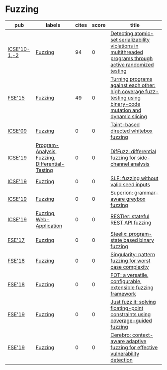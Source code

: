 # Fuzzing

|pub|labels|cites|score|title|
|---|------|-----|-----|-----|
|[ICSE'10-1](https://dblp.org/db/conf/icse/icse2010-1.html),[-2](ICSE'10)|[Fuzzing](Fuzzing.md)|94|0|[Detecting atomic-set serializability violations in multithreaded programs through active randomized testing](https://scholar.google.com/scholar?q=Detecting+atomic-set+serializability+violations+in+multithreaded+programs+through+active+randomized+testing)|
|[FSE'15](https://dblp.org/db/conf/sigsoft/fse2015.html)|[Fuzzing](Fuzzing.md)|49|0|[Turning programs against each other: high coverage fuzz-testing using binary-code mutation and dynamic slicing](https://scholar.google.com/scholar?q=Turning+programs+against+each+other%3A+high+coverage+fuzz-testing+using+binary-code+mutation+and+dynamic+slicing)|
|[ICSE'09](https://dblp.org/db/conf/icse/icse2009.html)|[Fuzzing](Fuzzing.md)|0|0|[Taint-based directed whitebox fuzzing](https://scholar.google.com/scholar?q=Taint-based+directed+whitebox+fuzzing)|
|[ICSE'19](https://dblp.org/db/conf/icse/icse2019.html)|[Program-Analysis](Program-Analysis.md), [Fuzzing](Fuzzing.md), [Differential-Testing](Differential-Testing.md)|0|0|[DifFuzz: differential fuzzing for side-channel analysis](https://scholar.google.com/scholar?q=DifFuzz%3A+differential+fuzzing+for+side-channel+analysis)|
|[ICSE'19](https://dblp.org/db/conf/icse/icse2019.html)|[Fuzzing](Fuzzing.md)|0|0|[SLF: fuzzing without valid seed inputs](https://scholar.google.com/scholar?q=SLF%3A+fuzzing+without+valid+seed+inputs)|
|[ICSE'19](https://dblp.org/db/conf/icse/icse2019.html)|[Fuzzing](Fuzzing.md)|0|0|[Superion: grammar-aware greybox fuzzing](https://scholar.google.com/scholar?q=Superion%3A+grammar-aware+greybox+fuzzing)|
|[ICSE'19](https://dblp.org/db/conf/icse/icse2019.html)|[Fuzzing](Fuzzing.md), [Web-Application](Web-Application.md)|0|0|[RESTler: stateful REST API fuzzing](https://scholar.google.com/scholar?q=RESTler%3A+stateful+REST+API+fuzzing)|
|[FSE'17](https://dblp.org/db/conf/sigsoft/fse2017.html)|[Fuzzing](Fuzzing.md)|0|0|[Steelix: program-state based binary fuzzing](https://scholar.google.com/scholar?q=Steelix%3A+program-state+based+binary+fuzzing)|
|[FSE'18](https://dblp.org/db/conf/sigsoft/fse2018.html)|[Fuzzing](Fuzzing.md)|0|0|[Singularity: pattern fuzzing for worst case complexity](https://scholar.google.com/scholar?q=Singularity%3A+pattern+fuzzing+for+worst+case+complexity)|
|[FSE'18](https://dblp.org/db/conf/sigsoft/fse2018.html)|[Fuzzing](Fuzzing.md)|0|0|[FOT: a versatile, configurable, extensible fuzzing framework](https://scholar.google.com/scholar?q=FOT%3A+a+versatile%2C+configurable%2C+extensible+fuzzing+framework)|
|[FSE'19](https://dblp.org/db/conf/sigsoft/fse2019.html)|[Fuzzing](Fuzzing.md)|0|0|[Just fuzz it: solving floating-point constraints using coverage-guided fuzzing](https://scholar.google.com/scholar?q=Just+fuzz+it%3A+solving+floating-point+constraints+using+coverage-guided+fuzzing)|
|[FSE'19](https://dblp.org/db/conf/sigsoft/fse2019.html)|[Fuzzing](Fuzzing.md)|0|0|[Cerebro: context-aware adaptive fuzzing for effective vulnerability detection](https://scholar.google.com/scholar?q=Cerebro%3A+context-aware+adaptive+fuzzing+for+effective+vulnerability+detection)|

